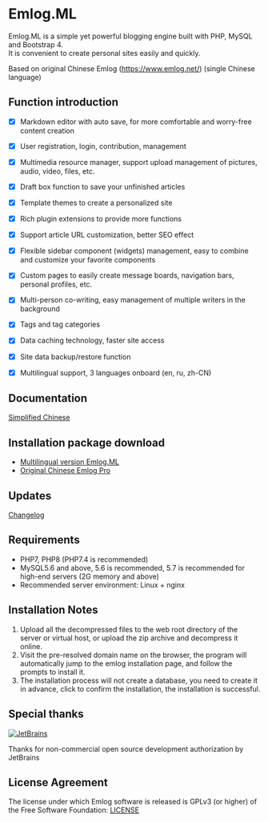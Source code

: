 # Emlog.ML

Emlog.ML is a simple yet powerful blogging engine built with PHP, MySQL and Bootstrap 4.  
It is convenient to create personal sites easily and quickly.

Based on original Chinese Emlog (https://www.emlog.net/) (single Chinese language)

## Function introduction
- [x] Markdown editor with auto save, for more comfortable and worry-free content creation
- [x] User registration, login, contribution, management
- [x] Multimedia resource manager, support upload management of pictures, audio, video, files, etc.
- [x] Draft box function to save your unfinished articles
- [x] Template themes to create a personalized site
- [x] Rich plugin extensions to provide more functions
- [x] Support article URL customization, better SEO effect
- [x] Flexible sidebar component (widgets) management, easy to combine and customize your favorite components
- [x] Custom pages to easily create message boards, navigation bars, personal profiles, etc.
- [x] Multi-person co-writing, easy management of multiple writers in the background
- [x] Tags and tag categories
- [x] Data caching technology, faster site access
- [x] Site data backup/restore function
- [x] Multilingual support, 3 languages onboard (en, ru, zh-CN)


## Documentation

[Simplified Chinese](https://www.emlog.net/docs/#/install)

## Installation package download
* [Multilingual version Emlog.ML](https://github.com/codersclub/emlog.ml/archive/refs/heads/multilang.zip)
* [Original Chinese Emlog Pro](https://www.emlog.net/download)

## Updates
[Changelog](https://www.emlog.net/docs/#/changelog)

## Requirements
* PHP7, PHP8 (PHP7.4 is recommended)
* MySQL5.6 and above, 5.6 is recommended, 5.7 is recommended for high-end servers (2G memory and above)
* Recommended server environment: Linux + nginx

## Installation Notes
1. Upload all the decompressed files to the web root directory of the server or virtual host, or upload the zip archive and decompress it online.
2. Visit the pre-resolved domain name on the browser, the program will automatically jump to the emlog installation page, and follow the prompts to install it.
3. The installation process will not create a database, you need to create it in advance, click to confirm the installation, the installation is successful.

## Special thanks
[![JetBrains](https://raw.githubusercontent.com/kainonly/ngx-bit/main/resource/jetbrains.svg)](https://www.jetbrains.com/)

Thanks for non-commercial open source development authorization by JetBrains

## License Agreement
The license under which Emlog software is released is GPLv3 (or higher) of the Free Software Foundation: [LICENSE](/license.txt)
